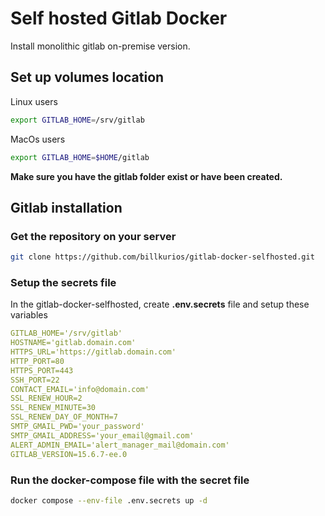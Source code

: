 # Self hosted Gitlab Docker

Install monolithic gitlab on-premise version.

## Set up volumes location
Linux users
```sh
export GITLAB_HOME=/srv/gitlab
```

MacOs users
```sh
export GITLAB_HOME=$HOME/gitlab
```

**Make sure you have the gitlab folder exist or have been created.**

## Gitlab installation
### Get the repository on your server
```sh
git clone https://github.com/billkurios/gitlab-docker-selfhosted.git
```
### Setup the secrets file
In the gitlab-docker-selfhosted, create **.env.secrets** file and setup these variables
 ```yml
GITLAB_HOME='/srv/gitlab'
HOSTNAME='gitlab.domain.com'
HTTPS_URL='https://gitlab.domain.com'
HTTP_PORT=80
HTTPS_PORT=443
SSH_PORT=22
CONTACT_EMAIL='info@domain.com'
SSL_RENEW_HOUR=2
SSL_RENEW_MINUTE=30
SSL_RENEW_DAY_OF_MONTH=7
SMTP_GMAIL_PWD='your_password'
SMTP_GMAIL_ADDRESS='your_email@gmail.com'
ALERT_ADMIN_EMAIL='alert_manager_mail@domain.com'
GITLAB_VERSION=15.6.7-ee.0
```

### Run the docker-compose file with the secret file
 ```sh
docker compose --env-file .env.secrets up -d
```